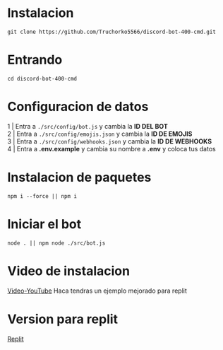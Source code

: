 # Instalacion

```
git clone https://github.com/Truchorko5566/discord-bot-400-cmd.git
```
# Entrando
```
cd discord-bot-400-cmd
```
# Configuracion de datos
1 | Entra a ` ./src/config/bot.js ` y cambia la **ID DEL BOT**<br />
2 | Entra a ` ./src/config/emojis.json ` y cambia la **ID DE EMOJIS**<br />
3 | Entra a ` ./src/config/webhooks.json ` y cambia la **ID DE WEBHOOKS**<br />
4 | Entra a **.env.example** y cambia su nombre a **.env** y coloca tus datos<br />

# Instalacion de paquetes
```
npm i --force || npm i
```

# Iniciar el bot
```
node . || npm node ./src/bot.js
```

# Video de instalacion

[Video-YouTube](https://www.youtube.com/watch?v=n_ZJI3BSt0I) Haca tendras un ejemplo mejorado para replit 

# Version para replit

[Replit](https://replit.com/@discord00/discordbot-400-cmd-slash)
